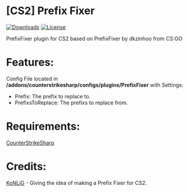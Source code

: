 # [CS2] Prefix Fixer
[![Downloads](https://img.shields.io/github/downloads/Ravid-A/CS2-PrefixFixer/total.svg)](https://github.com/Ravid-A/CS2-PrefixFixer/releases)
[![License](https://img.shields.io/github/license/Ravid-A/CS2-PrefixFixer.svg)](https://github.com/Ravid-A/CS2-PrefixFixer/blob/main/LICENSE)

PrefixFixer plugin for CS2 based on PrefixFixer by dkzinhoo from CS:GO

# Features:
Config File located in **/addons/counterstrikesharp/configs/plugins/PrefixFixer** with Settings:
- Prefix: The prefix to replace to.
- PrefixsToReplace: The prefixs to replace from.

# Requirements:
[CounterStrikeSharp](https://github.com/roflmuffin/CounterStrikeSharp)

# Credits:
[KoNLiG](https://github.com/KoNLiG) - Giving the idea of making a Prefix Fixer for CS2.
